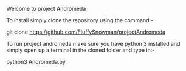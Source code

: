 Welcome to project Andromeda


To install simply clone the repository using the command:-

git clone https://github.com/FluffySnowman/projectAndromeda



To run project andromeda make sure you have python 3 installed and simply open up a terminal in the cloned folder and type in:-

python3 Andromeda.py